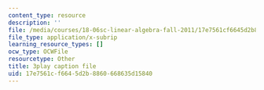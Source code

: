 ```yaml
---
content_type: resource
description: ''
file: /media/courses/18-06sc-linear-algebra-fall-2011/17e7561cf6645d2b8860668635d15840_QNpj-gOXW9M.vtt
file_type: application/x-subrip
learning_resource_types: []
ocw_type: OCWFile
resourcetype: Other
title: 3play caption file
uid: 17e7561c-f664-5d2b-8860-668635d15840
---
```

